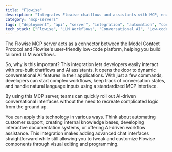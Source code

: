 ```yaml
---
title: "Flowise"
description: "Integrates Flowise chatflows and assistants with MCP, enabling seamless AI-powered conversational interfaces in existing systems."
category: "mcp-servers"
tags: ["deployment", "api", "server", "integration", "automation", "conversational AI", "low-code development"]
tech_stack: ["Flowise", "LLM Workflows", "Conversational AI", "Low-code Platforms", "MCP"]
---
```


The Flowise MCP server acts as a connector between the Model Context Protocol and Flowise's user-friendly low-code platform, helping you build tailored LLM workflows.

So, why is this important? This integration lets developers easily interact with pre-built chatflows and AI assistants. It opens the door to dynamic conversational AI features in their applications. With just a few commands, developers can start complex workflows, keep track of conversation states, and handle natural language inputs using a standardized MCP interface.

By using this MCP server, teams can quickly roll out AI-driven conversational interfaces without the need to recreate complicated logic from the ground up.

You can apply this technology in various ways. Think about automating customer support, creating internal knowledge bases, developing interactive documentation systems, or offering AI-driven workflow assistance. This integration makes adding advanced chat interfaces straightforward while still allowing you to tweak and customize Flowise components through visual editing and programming.